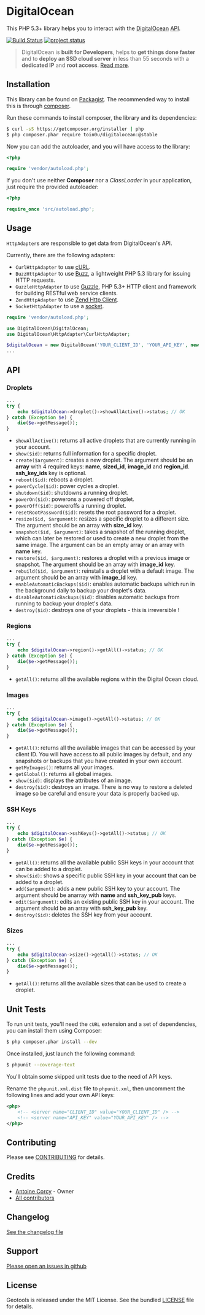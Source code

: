 DigitalOcean
============

This PHP 5.3+ library helps you to interact with the [DigitalOcean](https://www.digitalocean.com/)
[API](https://www.digitalocean.com/api).

[![Build Status](https://secure.travis-ci.org/toin0u/DigitalOcean.png)](http://travis-ci.org/toin0u/DigitalOcean)
[![project status](http://stillmaintained.com/toin0u/DigitalOcean.png)](http://stillmaintained.com/toin0u/DigitalOcean)

> DigitalOcean is **built for Developers**, helps to **get things done faster** and to
> **deploy an SSD cloud server** in less than 55 seconds with a **dedicated IP** and **root access**.
> [Read more](https://www.digitalocean.com/features).


Installation
------------

This library can be found on [Packagist](https://packagist.org/packages/toin0u/digitalocean).
The recommended way to install this is through [composer](http://getcomposer.org).

Run these commands to install composer, the library and its dependencies:

```bash
$ curl -sS https://getcomposer.org/installer | php
$ php composer.phar require toin0u/digitalocean:@stable
```

Now you can add the autoloader, and you will have access to the library:

```php
<?php

require 'vendor/autoload.php';
```

If you don't use neither **Composer** nor a _ClassLoader_ in your application, just require the provided autoloader:

```php
<?php

require_once 'src/autoload.php';
```


Usage
-----

`HttpAdapter`s are responsible to get data from DigitalOcean's API.

Currently, there are the following adapters:

* `CurlHttpAdapter` to use [cURL](http://php.net/manual/book.curl.php).
* `BuzzHttpAdapter` to use [Buzz](https://github.com/kriswallsmith/Buzz), a lightweight PHP 5.3 library for
issuing HTTP requests.
* `GuzzleHttpAdapter` to use [Guzzle](https://github.com/guzzle/guzzle), PHP 5.3+ HTTP client and framework
for building RESTful web service clients.
* `ZendHttpAdapter` to use [Zend Http Client](http://framework.zend.com/manual/2.0/en/modules/zend.http.client.html).
* `SocketHttpAdapter` to use a [socket](http://www.php.net/manual/function.fsockopen.php).

```php
require 'vendor/autoload.php';

use DigitalOcean\DigitalOcean;
use DigitalOcean\HttpAdapter\CurlHttpAdapter;

$digitalOcean = new DigitalOcean('YOUR_CLIENT_ID', 'YOUR_API_KEY', new CurlHttpAdapter());
...
```


API
---

### Droplets ###

```php
...
try {
    echo $digitalOcean->droplet()->showAllActive()->status; // OK
} catch (Exception $e) {
    die($e->getMessage());
}
```

* `showAllActive()`: returns all active droplets that are currently running in your account.
* `show($id)`: returns full information for a specific droplet.
* `create($argument)`: creates a new droplet. The argument should be an **array** with 4 required keys: **name**,
**sized_id**, **image_id** and **region_id**. **ssh_key_ids** key is optional.
* `reboot($id)`: reboots a droplet.
* `powerCycle($id)`: power cycles a droplet.
* `shutdown($id)`: shutdowns a running droplet.
* `powerOn($id)`: powerons a powered off droplet.
* `powerOff($id)`: poweroffs a running droplet.
* `resetRootPassword($id)`: resets the root password for a droplet.
* `resize($id, $argument)`: resizes a specific droplet to a different size. The argument should be an array with
**size_id** key.
* `snapshot($id, $argument)`: takes a snapshot of the running droplet, which can later be restored or used to create
a new droplet from the same image. The argument can be an empty array or an array with **name** key.
* `restore($id, $argument)`: restores a droplet with a previous image or snapshot. The argument should be an array with
**image_id** key.
* `rebuild($id, $argument)`: reinstalls a droplet with a default image. The argument should be an array with
**image_id** key.
* `enableAutomaticBackups($id)`: enables automatic backups which run in the background daily to backup your droplet's
data.
* `disableAutomaticBackups($id)`: disables automatic backups from running to backup your droplet's data.
* `destroy($id)`: destroys one of your droplets - this is irreversible !

### Regions ###

```php
...
try {
    echo $digitalOcean->region()->getAll()->status; // OK
} catch (Exception $e) {
    die($e->getMessage());
}
```

* `getAll()`: returns all the available regions within the Digital Ocean cloud.

### Images ###

```php
...
try {
    echo $digitalOcean->image()->getAll()->status; // OK
} catch (Exception $e) {
    die($e->getMessage());
}
```

* `getAll()`: returns all the available images that can be accessed by your client ID. You will have access to
all public images by default, and any snapshots or backups that you have created in your own account.
* `getMyImages()`: returns all your images.
* `getGlobal()`: returns all global images.
* `show($id)`: displays the attributes of an image.
* `destroy($id)`: destroys an image. There is no way to restore a deleted image so be careful and ensure your data
is properly backed up.

### SSH Keys ###

```php
...
try {
    echo $digitalOcean->sshKeys()->getAll()->status; // OK
} catch (Exception $e) {
    die($e->getMessage());
}
```

* `getAll()`: returns all the available public SSH keys in your account that can be added to a droplet.
* `show($id)`: shows a specific public SSH key in your account that can be added to a droplet.
* `add($argument)`: adds a new public SSH key to your account. The argument should be anarray with **name** and
**ssh_key_pub** keys.
* `edit($argument)`: edits an existing public SSH key in your account. The argument should be an array with
**ssh_key_pub** key.
* `destroy($id)`: deletes the SSH key from your account.

### Sizes ###

```php
...
try {
    echo $digitalOcean->size()->getAll()->status; // OK
} catch (Exception $e) {
    die($e->getMessage());
}
```

* `getAll()`: returns all the available sizes that can be used to create a droplet.


Unit Tests
----------

To run unit tests, you'll need the `cURL` extension and a set of dependencies, you can install them using Composer:

```bash
$ php composer.phar install --dev
```

Once installed, just launch the following command:

```bash
$ phpunit --coverage-text
```

You'll obtain some skipped unit tests due to the need of API keys.

Rename the `phpunit.xml.dist` file to `phpunit.xml`, then uncomment the following lines and add your own API keys:

```xml
<php>
    <!-- <server name="CLIENT_ID" value="YOUR_CLIENT_ID" /> -->
    <!-- <server name="API_KEY" value="YOUR_API_KEY" /> -->
</php>
```


Contributing
------------

Please see [CONTRIBUTING](https://github.com/toin0u/DigitalOcean/blob/master/CONTRIBUTING.md) for details.


Credits
-------

* [Antoine Corcy](https://twitter.com/toin0u) - Owner
* [All contributors](https://github.com/toin0u/DigitalOcean/contributors)


Changelog
---------

[See the changelog file](https://github.com/toin0u/DigitalOcean/blob/master/CHANGELOG.md)


Support
-------

[Please open an issues in github](https://github.com/toin0u/DigitalOcean/issues)


License
-------

Geotools is released under the MIT License. See the bundled
[LICENSE](https://github.com/toin0u/DigitalOcean/blob/master/LICENSE) file for details.